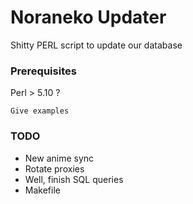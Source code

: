 # Noraneko Updater

Shitty PERL script to update our database

### Prerequisites

Perl > 5.10 ?

```
Give examples
```

### TODO

* New anime sync
* Rotate proxies
* Well, finish SQL queries
* Makefile
